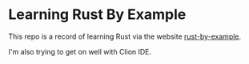# Learning Rust By Example

This repo is a record of learning Rust via the website [rust-by-example](https://doc.rust-lang.org/stable/rust-by-example/).

I'm also trying to get on well with Clion IDE.